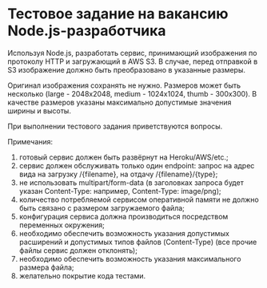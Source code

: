 # Тестовое задание на вакансию Node.js-разработчика

Используя Node.js, разработать сервис, принимающий изображения по протоколу HTTP и загружающий в AWS S3. В случае, перед отправкой в S3 изображение должно быть преобразовано в указанные размеры.

Оригинал изображения сохранять не нужно. Размеров может быть несколько (large - 2048x2048, medium - 1024x1024, thumb - 300x300). В качестве размеров указаны максимально допустимые значения ширины и высоты.

При выполнении тестового задания приветствуются вопросы.

Примечания:
1. готовый сервис должен быть развёрнут на Heroku/AWS/etc.;
2. сервис должен обслуживать только один endpoint: запрос на адрес вида на загрузку /{filename}, на отдачу /{filename}/{type};
3. не использовать multipart/form-data (в заголовках запроса будет указан Content-Type: например, Content-Type: image/png);
4. количество потребляемой сервисом оперативной памяти не должно быть связано с размером загружаемого файла;
5. конфигурация сервиса должна производиться посредством переменных окружения;
6. необходимо обеспечить возможность указания допустимых расширений и допустимых типов файлов (Content-Type) (все прочие файлы сервис должен отклонять);
7. необходимо обеспечить возможность указания максимального размера файла;
8. желательно покрытие кода тестами.

